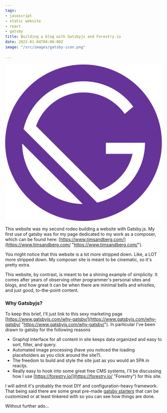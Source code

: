 ```yaml
---
tags:
- javascript
- static website
- react
- gatsby
title: Building a blog with Gatsbyjs and Forestry.io
date: 2022-01-04T08:00:00Z
image: "/src/images/gatsby-icon.png"

---
```

![Gatsby Logo](/src/images/gatsby-icon.png)

This website was my second rodeo building a website with Gatsby.js. My first use of gatsby was for my page dedicated to my work as a composer, which can be found here: [https://www.timsandberg.com/](https://www.timsandberg.com/ "https://www.timsandberg.com/").

You might notice that this website is a lot more stripped down. Like, a LOT more stripped down. My composer site is meant to be cinematic, so it's pretty extra.

This website, by contrast, is meant to be a shining example of simplicity. It comes after years of observing other programmer's personal sites and blogs, and how great it can be when there are minimal bells and whistles, and just good, to-the-point content.

### Why Gatsbyjs?

To keep this brief, I'll just link to this sexy marketing page [https://www.gatsbyjs.com/why-gatsby/](https://www.gatsbyjs.com/why-gatsby/ "https://www.gatsbyjs.com/why-gatsby/"). In particular I've been drawn to gatsby for the following reasons

* Graphql interface for all content in site keeps data organized and easy to sort, filter, and query.
* Automated image processing (have you noticed the loading placeholders as you click around the site?).
* The freedom to build and style the site just as you would an SPA in reactjs.
* Really easy to hook into some great free CMS systems, I'll be discussing how I use [https://forestry.io/](https://forestry.io/ "Forestry") for this site.

I will admit it's probably the most DIY and configuration-heavy framework. That being said there are some great pre-made [gatsby starters](https://www.gatsbyjs.com/starters/ "Gatsby Starters") that can be customized or at least tinkered with so you can see how things are done.

Without further ado...

### 